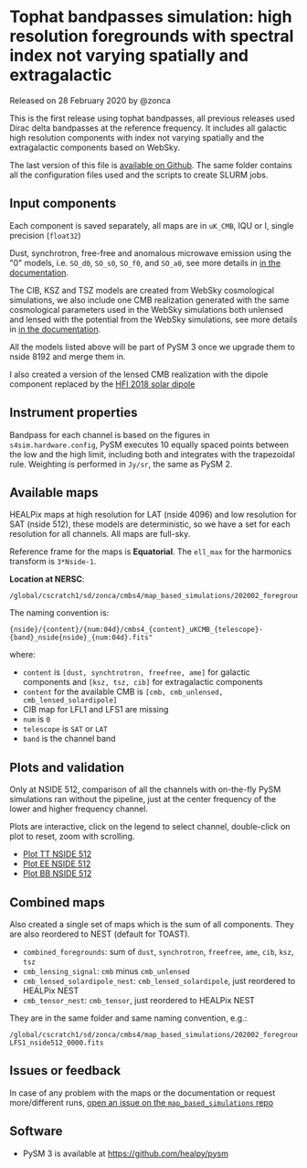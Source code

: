 Tophat bandpasses simulation: high resolution foregrounds with spectral index not varying spatially and extragalactic
=====================================================================================================================

Released on 28 February 2020 by @zonca

This is the first release using tophat bandpasses, all previous releases used Dirac delta bandpasses at the reference
frequency. It includes all galactic high resolution components with index not varying spatially and the extragalactic
components based on WebSky.

The last version of this file is [available on Github](https://github.com/CMB-S4/s4mapbasedsims/tree/master/202002_foregrounds_extragalactic_cmb_tophat).
The same folder contains all the configuration files used and the scripts to create SLURM jobs.

## Input components

Each component is saved separately, all maps are in `uK_CMB`, IQU or I, single precision (`float32`)

Dust, synchrotron, free-free and anomalous microwave emission using the "0" models, i.e. `SO_d0`, `SO_s0`, `SO_f0`, and `SO_a0`, see more details in [in the documentation](https://so-pysm-models.readthedocs.io/en/latest/highres_templates.html#details-about-individual-models).

The CIB, KSZ and TSZ models are created from WebSky cosmological simulations, 
we also include one CMB realization generated with the same cosmological parameters used in the WebSky simulations both unlensed and lensed with the potential from the WebSky simulations,
see more details in [in the documentation](https://so-pysm-models.readthedocs.io/en/latest/models.html#websky).

All the models listed above will be part of PySM 3 once we upgrade them to nside 8192 and merge them in.

I also created a version of the lensed CMB realization with the dipole component replaced by the [HFI 2018 solar dipole](https://wiki.cosmos.esa.int/planck-legacy-archive/index.php/Map-making#HFI_2018_Solar_dipole)

## Instrument properties

Bandpass for each channel is based on the figures in `s4sim.hardware.config`, PySM executes 10 equally spaced points between the low and the high limit, including both and integrates with the trapezoidal rule. Weighting is performed in `Jy/sr`, the same as PySM 2.

## Available maps

HEALPix maps at high resolution for LAT (nside 4096) and low resolution for SAT (nside 512), these models are deterministic, so we have
a set for each resolution for all channels. All maps are full-sky.

Reference frame for the maps is **Equatorial**.
The `ell_max` for the harmonics transform is `3*Nside-1`.

**Location at NERSC**:

    /global/cscratch1/sd/zonca/cmbs4/map_based_simulations/202002_foregrounds_extragalactic_cmb_tophat

The naming convention is:

    {nside}/{content}/{num:04d}/cmbs4_{content}_uKCMB_{telescope}-{band}_nside{nside}_{num:04d}.fits"

where:

* `content` is `[dust, synchtrotron, freefree, ame]` for galactic components and `[ksz, tsz, cib]` for extragalactic components
* `content` for the available CMB is `[cmb, cmb_unlensed, cmb_lensed_solardipole]`
*  CIB map for LFL1 and LFS1 are missing
* `num` is `0`
* `telescope` is `SAT` or `LAT`
* `band` is the channel band

## Plots and validation

Only at NSIDE 512, comparison of all the channels with on-the-fly PySM simulations ran without the pipeline, just at the center frequency of the lower and higher frequency channel.

Plots are interactive, click on the legend to select channel, double-click on plot to reset, zoom with scrolling.

* [Plot TT NSIDE 512](https://nbviewer.jupyter.org/gist/zonca/041e7a134cf2bf962f671fbb4daabc36)
* [Plot EE NSIDE 512](https://nbviewer.jupyter.org/gist/zonca/b3176a86a8f6d565e4220debb3d6ae7d)
* [Plot BB NSIDE 512](https://nbviewer.jupyter.org/gist/zonca/40314ed532aa2a1ae1ba5c290be05f9d)

## Combined maps

Also created a single set of maps which is the sum of all components. They are also reordered to NEST (default for TOAST).

* `combined_foregrounds`: sum of `dust`, `synchrotron`, `freefree`, `ame`, `cib`, `ksz`, `tsz`
* `cmb_lensing_signal`: `cmb` minus `cmb_unlensed`
* `cmb_lensed_solardipole_nest`: `cmb_lensed_solardipole`, just reordered to HEALPix NEST
* `cmb_tensor_nest`: `cmb_tensor`, just reordered to HEALPix NEST

They are in the same folder and same naming convention, e.g.:

    /global/cscratch1/sd/zonca/cmbs4/map_based_simulations/202002_foregrounds_extragalactic_cmb_tophat/512/combined_foregrounds/0000/cmbs4_combined_foregrounds_uKCMB_SAT-LFS1_nside512_0000.fits

## Issues or feedback

In case of any problem with the maps or the documentation or request more/different runs, [open an issue on the `map_based_simulations` repo](https://github.com/CMB-S4/s4mapbasedsims/issues)

## Software

* PySM 3 is available at <https://github.com/healpy/pysm>
